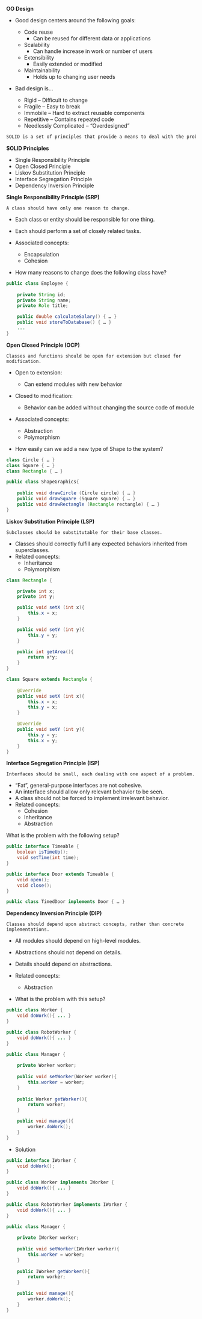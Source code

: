 **OO Design**

- Good design centers around the following goals:
  - Code reuse 
    - Can be reused for different data or applications
  - Scalability
    - Can handle increase in work or number of users
  - Extensibility
    - Easily extended or modified
  - Maintainability
    - Holds up to changing user needs

- Bad design is…
  - Rigid – Difficult to change
  - Fragile – Easy to break
  - Immobile – Hard to extract reusable components
  - Repetitive – Contains repeated code
  - Needlessly Complicated – “Overdesigned” 

``` java
SOLID is a set of principles that provide a means to deal with the problem of bad design.
```

**SOLID Principles**

- Single Responsibility Principle
- Open Closed Principle
- Liskov Substitution Principle
- Interface Segregation Principle
- Dependency Inversion Principle

**Single Responsibility Principle (SRP)**

``` 
A class should have only one reason to change.
```

- Each class or entity should be responsible for one thing.
- Each should perform a set of closely related tasks.
- Associated concepts:
  - Encapsulation
  - Cohesion

- How many reasons to change does the following class have?

``` java
public class Employee {
	
	private String id;
	private String name;
	private Role title;	

	public double calculateSalary() { … }
 	public void storeToDatabase() { … }
	...
}
```

**Open Closed Principle (OCP)**

```
Classes and functions should be open for extension but closed for modification.
```

- Open to extension:
  - Can extend modules with new behavior
- Closed to modification:
  - Behavior can be added without changing the source code of module

- Associated concepts:
  - Abstraction
  - Polymorphism

- How easily can we add a new type of  Shape to the system?

``` java
class Circle { … }
class Square { … }
class Rectangle { … }

public class ShapeGraphics{ 
	
	public void drawCircle (Circle circle) { … }	
	public void drawSquare (Square square) { … }
	public void drawRectangle (Rectangle rectangle) { … }
}
```

**Liskov Substitution Principle (LSP)**

```
Subclasses should be substitutable for their base classes.
```

- Classes should correctly fulfill any expected behaviors inherited from superclasses.
- Related concepts:
  - Inheritance
  - Polymorphism

``` java
class Rectangle {

	private int x;
	private int y;

	public void setX (int x){ 
		this.x = x;
	}

	public void setY (int y){ 
		this.y = y;
	}

	public int getArea(){
		return x*y;
	}
}
```

``` java
class Square extends Rectangle {
	
	@Override	
	public void setX (int x){ 
		this.x = x; 
		this.y = x;
	}

	@Override
	public void setY (int y){ 
		this.y = y; 
		this.x = y;
	}
}
```

**Interface Segregation Principle (ISP)**

``` 
Interfaces should be small, each dealing with one aspect of a problem.
```

- “Fat”, general-purpose interfaces are not cohesive.
- An interface should allow only relevant behavior to be seen.
- A class should not be forced to implement irrelevant behavior.
- Related concepts:
  - Cohesion
  - Inheritance
  - Abstraction

What is the problem with the following setup?

``` java
public interface Timeable {
	boolean isTimeUp(); 
	void setTime(int time);
}
```

``` java
public interface Door extends Timeable {
	void open(); 
	void close();
}
```

``` java
public class TimedDoor implements Door { … }
```

**Dependency Inversion Principle (DIP)**

``` 
Classes should depend upon abstract concepts, rather than concrete implementations.
```

- All modules should depend on high-level modules.
- Abstractions should not depend on details.
- Details should depend on abstractions.
- Related concepts:
  - Abstraction

- What is the problem with this setup?

``` java
public class Worker {
	void doWork(){ ... }
}
```

``` java
public class RobotWorker {
	void doWork(){ ... }
}
```

``` java
public class Manager {
    
	private Worker worker;
    
	public void setWorker(Worker worker){
		this.worker = worker;
	}
    
    public Worker getWorker(){ 
		return worker; 
	}	

	public void manage(){ 
		worker.doWork(); 
	}
}
```

- Solution

``` java
public interface IWorker {
	void doWork();
}
```

``` java
public class Worker implements IWorker {
	void doWork(){ ... }
}
```

``` java
public class RobotWorker implements IWorker {
	void doWork(){ ... }
}
```

``` java
public class Manager {
    
	private IWorker worker;
	
    public void setWorker(IWorker worker){
		this.worker = worker;
	}
    
    public IWorker getWorker(){ 
		return worker; 
	}	

	public void manage(){ 
		worker.doWork(); 
	}
}
```













